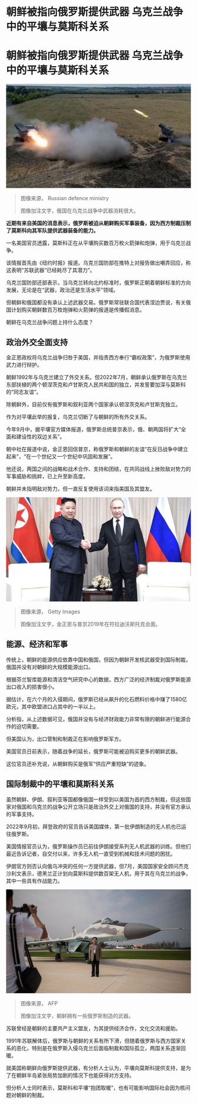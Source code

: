 # 朝鲜被指向俄罗斯提供武器 乌克兰战争中的平壤与莫斯科关系

#  朝鲜被指向俄罗斯提供武器 乌克兰战争中的平壤与莫斯科关系


![俄罗斯导弹](_126605859_5f8f96812af17bbe22f09835a8e2d860e36163f0.jpg)

> 图像来源，  Russian defence ministry
>
> 图像加注文字，俄国在乌克兰战争中武器消耗很大。

**近期有来自美国的消息表示，俄罗斯被迫从朝鲜购买军事装备，因为西方制裁压制了莫斯科向其军队提供武器装备的能力。**

一名美国官员透露，莫斯科正在从平壤购买数百万枚火箭弹和炮弹，用于乌克兰战争。

该情报首先由《纽约时报》报道。乌克兰国防部在推特上对报告做出嘲弄回应，称这表明“苏联武器“已经耗尽了其潜力”。

乌克兰国防部还部表示，当乌克兰转向北约标准时，俄罗斯正朝着朝鲜标准的方向发展，无论是在“武器，政治还是生活水平”领域。

但朝鲜和俄国都没有承认上述武器交易。俄罗斯常驻联合国代表涅边贾说，有关俄国计划购买朝鲜数百万枚炮弹和火箭弹的报道是传播假消息。

朝鲜在乌克兰战争问题上持什么态度？

##  政治外交全面支持

金正恩政权将乌克兰战争归咎于美国，并指责西方奉行“霸权政策”，为俄罗斯使用武力进行辩护。

朝鲜1992年与乌克兰建立了外交关系。但2022年7月，朝鲜承认俄罗斯在乌克兰东部扶植的两个顿涅茨克和卢甘斯克人民共和国的独立，并发誓要加深与莫斯科的“同志友谊”。

除朝鲜外，目前仅有俄罗斯和叙利亚两个国家承认顿涅茨克和卢甘斯克独立。

作为对平壤此举的报复，乌克兰切断了与朝鲜的所有外交关系。

今年9月中，据平壤官方媒体报道，俄罗斯总统普京表示，俄、朝两国将扩大“全面和建设性的双边关系”。

朝中社在报道中说，金正恩回信普京，称俄罗斯和朝鲜的友谊“在反日战争中建立起来”，“在一个世纪又一个世纪中巩固和发展”。

他还说，两国之间的战略和战术合作、支持和团结，在共同战线上挫败敌对势力的军事威胁和挑衅，已上升至新高度。

朝鲜并未指明敌对势力，但一直反复使用该词来指美国及其盟友。

![金正恩与普京2019年在符拉迪沃斯托克会面。](_126657157_7fcb2f4c-b2dd-4b60-aff3-d950fa08aef6.jpg)

> 图像来源，  Getty Images
>
> 图像加注文字，金正恩与普京2019年在符拉迪沃斯托克会面。

##  能源、经济和军事

传统上，朝鲜的能源供应依靠中国和俄国，但因为朝鲜开发核武器受到国际制裁，俄国并没有对朝鲜的大规模能源出口。

根据芬兰智库能源和清洁空气研究中心的数据，西方广泛的经济制裁对俄罗斯能源出口收入的损害很小。

据估计，在六个月的入侵期间，俄罗斯已经从飙升的化石燃料价格中赚了1580亿欧元，其中欧盟进口占其中的一半以上。

分析指，从上述数据可见，俄国并没有与经济财政能力非常有限的朝鲜进行能源合作的迫切需要。

但美国认为，出口管制和制裁正在影响俄罗斯军方。

美国官员日前表示，随着战争的延长，俄罗斯可能被迫购买更多的朝鲜武器。

这位官员还补充说，从朝鲜购买是俄军“供应严重短缺”的迹象。

##  国际制裁中的平壤和莫斯科关系

虽然朝鲜、伊朗、叙利亚等国都像俄国一样受到以美国为首的西方制裁，但这些国家对俄国和乌克兰的战争公开立场只是政治外交上对俄国的支持，并没有官方承认的军事支持。

2022年9月初，拜登政府的官员告诉美国媒体，第一批伊朗制造的无人机也已运往俄罗斯。

美国情报官员认为，俄罗斯操作员已前往伊朗接受系列无人机武器的训练。但他们最近告诉记者，自交付以来，许多无人机一直受到机械和技术问题的困扰。

伊朗官方则否认向俄乌冲突的任何一方提供武器，但7月，美国国家安全顾问杰克沙利文表示，德黑兰正计划向莫斯科提供数百架无人机，用于其在乌克兰的战争，其中一些具有作战能力。

![朝鲜拥有一些俄罗斯制造的武器。资料图片，2016年9月25日，朝鲜米格-29](_126657158_ddc39551-f86b-490f-a922-27a230a5360b.jpg)

> 图像来源，  AFP
>
> 图像加注文字，朝鲜拥有一些俄罗斯制造的武器。

苏联曾经是朝鲜的主要共产主义盟友，为其提供经济合作，文化交流和援助。

1991年苏联解体后，俄罗斯与朝鲜的关系有所下滑，但随着俄罗斯与西方国家关系的恶化，特别是在俄罗斯入侵乌克兰后面临制裁和国际孤立，两国关系逐渐回暖。

就美国称朝鲜向俄罗斯提供武器，有分析人士认为，平壤向莫斯科提供支持，是为了在朝鲜半岛紧张局势加剧的情况下也能获得对方支持。

但分析人士同时表示，莫斯科和平壤“抱团取暖”，也有可能影响国际社会因为核问题对朝鲜的制裁。


